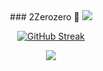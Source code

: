 <div align="center">
  ### 2Zerozero 👋
  
  <img src="https://capsule-render.vercel.app/api?type=waving&color=BDBDC8&height=150&section=header" />
  
  [![GitHub Streak](https://streak-stats.demolab.com?user=2Zerozero&theme=transparent)](https://git.io/streak-stats)
  
  <img src="https://capsule-render.vercel.app/api?type=waving&color=BDBDC8&height=150&section=footer" />
</div>
